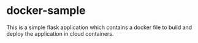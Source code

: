 # docker-sample

This is a simple flask application which contains a docker file to build and deploy the application in cloud containers.
